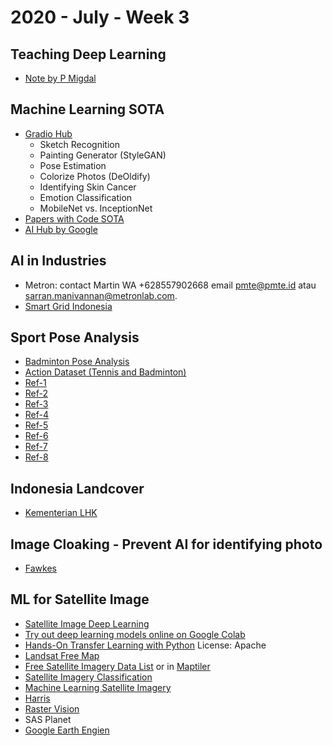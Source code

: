 # 2020 - July - Week 3

## Teaching Deep Learning

* [Note by P Migdal](https://p.migdal.pl/2017/04/30/teaching-deep-learning.html)

## Machine Learning SOTA

* [Gradio Hub](https://gradiohub.com/)
  * Sketch Recognition
  * Painting Generator \(StyleGAN\)
  * Pose Estimation
  * Colorize Photos \(DeOldify\)
  * Identifying Skin Cancer
  * Emotion Classification
  * MobileNet vs. InceptionNet
* [Papers with Code SOTA](https://paperswithcode.com/sota)
* [AI Hub by Google](https://aihub.cloud.google.com/s?category=notebook)

## AI in Industries

* Metron: contact  Martin WA +628557902668 email pmte@pmte.id atau sarran.manivannan@metronlab.com.
* [Smart Grid Indonesia](https://www.smartgridindonesia.com)

## Sport Pose Analysis

* [Badminton Pose Analysis](https://github.com/deepaktalwardt/badminton-pose-analysis)
* [Action Dataset \(Tennis and Badminton\)](https://www.cvssp.org/acasva/Downloads)
* [Ref-1](https://www.researchgate.net/publication/316477606_Computer_vision_for_sports_Current_applications_and_research_topics)
* [Ref-2](https://www.researchgate.net/publication/332378399_Position_Detection_for_Badminton_Tactical_Analysis_based_on_Multi-person_Pose_Estimation)
* [Ref-3](https://ieeexplore.ieee.org/document/8686917)
* [Ref-4](https://www.cs.ccu.edu.tw/~wtchu/papers/2017ICMR-chu.pdf)
* [Ref-5](https://dl.acm.org/doi/pdf/10.1145/3375959.3375981?download=true)
* [Ref-6](https://www.groundai.com/project/followmeup-sports-new-benchmark-for-2d-human-keypoint-recognition/1#bib.bib16)
* [Ref-7](https://deepai.org/publication/coachai-a-project-for-microscopic-badminton-match-data-collection-and-tactical-analysis)
* [Ref-8](https://ieeexplore.ieee.org/document/8686917)

## Indonesia Landcover

* [Kementerian LHK](http://geoportal.menlhk.go.id/arcgis/rest/services)

## Image Cloaking - Prevent AI for identifying photo

* [Fawkes](http://sandlab.cs.uchicago.edu/fawkes/)

## ML for Satellite Image

* [Satellite Image Deep Learning](https://github.com/robmarkcole/satellite-image-deep-learning)
* [Try out deep learning models online on Google Colab ](https://github.com/tugstugi/dl-colab-notebooks)
* [Hands-On Transfer Learning with Python](https://github.com/dipanjanS/hands-on-transfer-learning-with-python) License: Apache
* [Landsat Free Map](https://registry.opendata.aws/landsat-8/)
* [Free Satellite Imagery Data List](https://gisgeography.com/free-satellite-imagery-data-list/) or in [Maptiler](https://www.maptiler.com/gallery/satellite/)
* [Satellite Imagery Classification](https://www.azavea.com/blog/2020/01/02/how-to-find-the-most-recent-satellite-imagery/)
* [Machine Learning Satellite Imagery](https://www.azavea.com/blog/2019/11/05/an-introduction-to-satellite-imagery-and-machine-learning/)
* [Harris](https://www.harrisgeospatial.com/Data-Imagery/Satellite-Imagery/High-Resolution)
* [Raster Vision](https://docs.rastervision.io/en/0.12/)
* SAS Planet
* [Google Earth Engien](https://developers.google.com/earth-engine/datasets)

